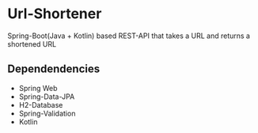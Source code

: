# Url-Shortener
Spring-Boot(Java + Kotlin) based REST-API that takes a URL and returns a shortened URL

## Dependendencies
<ul>
<li>Spring Web </li>
<li>Spring-Data-JPA </li>
<li>H2-Database </li>
<li>Spring-Validation </li>
<li>Kotlin</li>
</ul>
